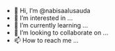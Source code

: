 - 👋 Hi, I’m @nabisaalusauda
- 👀 I’m interested in ...
- 🌱 I’m currently learning ...
- 💞️ I’m looking to collaborate on ...
- 📫 How to reach me ...

<!---
nabisaalusauda/nabisaalusauda is a ✨ special ✨ repository because its `README.md` (this file) appears on your GitHub profile.
You can click the Preview link to take a look at your changes.
--->
